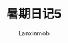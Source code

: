 ---
author: 'Lanxinmob'
title: '暑期日记5'
postSlug: 'summer-diary-5'
featured: false
draft: false
tags:
  - '笔记'
ogImage: ''
description: '爬虫'
pubDatetime: 2025-07-11T09:00:00Z
---